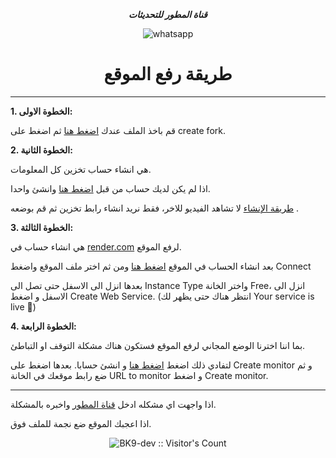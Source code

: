
 
 ***<p align="center"> قناة المطور للتحديثات  </p>***
 
   <p align="center">
    <img alt="whatsapp" src="https://img.shields.io/badge/Join Group-25D366?style=for-the-badge&logo=whatsapp&logoColor=white" />
    <h1 align="center">طريقة رفع الموقع</h1>
</p>
 
---
**1.  الخطوة الاولى:**

قم باخذ الملف عندك [اضغط هنا](https://github.com/BK9-dev/BK9-SHORT/fork) ثم اضغط على create fork.


**2.  الخطوة الثانية:**

هي انشاء حساب تخزين كل المعلومات.
   
 اذا لم يكن لديك حساب من قبل [اضغط هنا](https://account.mongodb.com/account/register?n=https%3A%2F%2Fcloud.mongodb.com%2Fv2%2F65ff6342cc9603618392b53d&nextHash=%23metrics%2FreplicaSet%2F65ff644153e99521f36752b1%2Fexplorer%2Ftest%2Fposts%2Ffind&signedOut=true) وانشئ واحدا. 
 
  [طريقة الإنشاء](https://youtu.be/a_nUiUY6JOs?si=7Ukpog16JXxkzUmK) لا تشاهد الفيديو للاخر، فقط نريد انشاء رابط تخزين ثم قم بوضعه .


  
**3.  الخطوة الثالثة:**

هي انشاء حساب في [render.com](https://dashboard.render.com/) لرفع الموقع.

بعد انشاء الحساب في الموقع [اضغط هنا](https://dashboard.render.com/select-repo?type=web) ومن ثم اختر ملف الموقع واضغط Connect

بعدها انزل الى الاسفل حتى تصل الى Instance Type واختر الخانة Free، انزل الى الاسفل و اضغط Create Web Service. (انتظر هناك حتى يظهر لك Your service is live 🎉)



**4.  الخطوة الرابعة:**

بما اننا اخترنا الوضع المجاني لرفع الموقع فستكون هناك مشكلة التوقف او التباطئ.

لتفادي ذلك اضغط [اضغط هنا](https://uptime.betterstack.com/) و انشئ حسابا. بعدها اضغط على Create monitor و ثم ضع رابط موقعك في الخانة  URL to monitor و اضغط Create monitor.

---


اذا واجهت اي مشكله ادخل [قناة المطور](https://whatsapp.com/channel/0029VaGPfAx17En4dklujt3n) واخبره بالمشكلة.

اذا اعجبك الموقع ضع نجمة للملف فوق.

<p align="center"><img src="https://profile-counter.glitch.me/{BK9-dev}/count.svg" alt="BK9-dev :: Visitor's Count" /></p>

